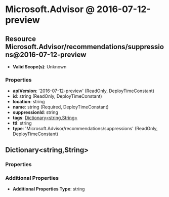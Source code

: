 # Microsoft.Advisor @ 2016-07-12-preview

## Resource Microsoft.Advisor/recommendations/suppressions@2016-07-12-preview
* **Valid Scope(s)**: Unknown
### Properties
* **apiVersion**: '2016-07-12-preview' (ReadOnly, DeployTimeConstant)
* **id**: string (ReadOnly, DeployTimeConstant)
* **location**: string
* **name**: string (Required, DeployTimeConstant)
* **suppressionId**: string
* **tags**: [Dictionary<string,String>](#dictionarystringstring)
* **ttl**: string
* **type**: 'Microsoft.Advisor/recommendations/suppressions' (ReadOnly, DeployTimeConstant)

## Dictionary<string,String>
### Properties
### Additional Properties
* **Additional Properties Type**: string

